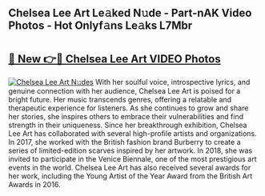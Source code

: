 ## Chelsea Lee Art Le𝚊ked N𝚞de - Part-nAK Video Photos - Hot Onlyf𝚊ns Le𝚊ks L7Mbr

# <h2><a href="http://ab41386.deff.icu/?id=Chelsea+Lee+Art">🔗 New 👉🔴 Chelsea Lee Art VIDEO Photos</a></h2>

[![Chelsea Lee Art N𝚞des](https://i.imgur.com/rIISA9y.gif)](http://ab41386.deff.icu/?id=Chelsea+Lee+Art)
With her soulful voice, introspective lyrics, and genuine connection with her audience, Chelsea Lee Art is poised for a bright future. Her music transcends genres, offering a relatable and therapeutic experience for listeners. As she continues to grow and share her stories, she inspires others to embrace their vulnerabilities and find strength in their uniqueness. Since her breakthrough exhibition, Chelsea Lee Art has collaborated with several high-profile artists and organizations. In 2017, she worked with the British fashion brand Burberry to create a series of limited-edition scarves inspired by her artwork. In 2018, she was invited to participate in the Venice Biennale, one of the most prestigious art events in the world. Chelsea Lee Art has also received several awards for her work, including the Young Artist of the Year Award from the British Art Awards in 2016.
